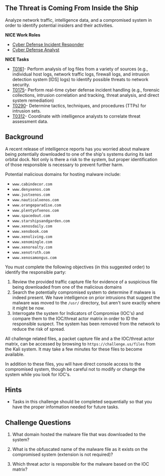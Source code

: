 ## The Threat is Coming From Inside the Ship

Analyze network traffic, intelligence data, and a compromised system in order to identify potential insiders and their activities.

**NICE Work Roles**

 - [Cyber Defense Incident Responder](https://niccs.cisa.gov/workforce-development/nice-framework/work-roles/cyber-defense-incident-responder)
 - [Cyber Defense Analyst](https://niccs.cisa.gov/workforce-development/nice-framework/work-roles/cyber-defense-analyst)

**NICE Tasks**

 - [T0161](https://niccs.cisa.gov/workforce-development/nice-framework/tasks/t0161)- Perform analysis of log files from a variety of sources (e.g., individual host logs, network traffic logs, firewall logs, and intrusion detection system [IDS] logs) to identify possible threats to network security.
 - [T0175](https://niccs.cisa.gov/workforce-development/nice-framework/tasks/t0175)- Perform real-time cyber defense incident handling (e.g., forensic collections, intrusion correlation and tracking, threat analysis, and direct system remediation)
 - [T0290](https://niccs.cisa.gov/workforce-development/nice-framework/tasks/t0290)- Determine tactics, techniques, and procedures (TTPs) for intrusion sets.
 - [T0312](https://niccs.cisa.gov/workforce-development/nice-framework/tasks/t0312)- Coordinate with intelligence analysts to correlate threat assessment data.

## Background
A recent release of intelligence reports has you worried about malware being potentially downloaded to one of the ship's systems during its last orbital dock. Not only is there a risk to the system, but proper identification of those responsible is necessary to prevent further harm.

Potential malicious domains for hosting malware include:
 - `www.cabindecor.com`
 - `www.denyxenos.com`
 - `www.justxenos.com`
 - `www.nauticalxenos.com`
 - `www.orangeparadise.com`
 - `www.plentyofxenos.com`
 - `www.spacedout.com`
 - `www.starshipsandgarden.com`
 - `www.xenosdaily.com`
 - `www.xenobook.com`
 - `www.xenoliving.com`
 - `www.xenomingle.com`
 - `www.xenorealty.com`
 - `www.xenotruth.com`
 - `www.xenosamongus.com`

You must complete the following objectives (in this suggested order) to identify the responsible party:
 1. Review the provided traffic capture file for evidence of a suspicious file being downloaded from one of the malicious domains
 2. Search the potentially compromised system to determine if malware is indeed present. We have intelligence on prior intrusions that suggest the malware was moved to the `/usr/` directory, but aren't sure exactly where it might be now.
 3. Interrogate the system for Indicators of Compromise (IOC's) and compare them to the IOC/threat actor matrix in order to ID the responsible suspect. The system has been removed from the network to reduce the risk of spread.

All challenge related files, a packet capture file and a the IOC/threat actor matrix, can be accessed by browsing to `https://challenge.us/files` from the Kali system. It may take a few minutes for these files to become available.

In addition to these files, you will have direct console access to the compromised system, though be careful not to modify or change the system while you look for IOC's.

## Hints
 - Tasks in this challenge should be completed sequentially so that you have the proper information needed for future tasks.

## Challenge Questions

1. What domain hosted the malware file that was downloaded to the system?

2. What is the obfuscated name of the malware file as it exists on the compromised system (extension is not required)?

3. Which threat actor is responsible for the malware based on the IOC matrix?
